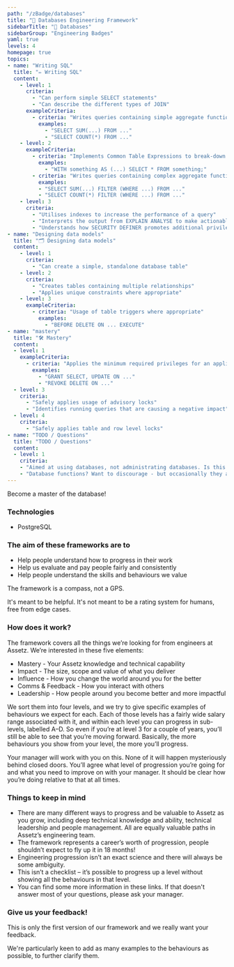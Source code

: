 ```yaml
---
path: "/zBadge/databases"
title: "💾 Databases Engineering Framework"
sidebarTitle: "💾 Databases"
sidebarGroup: "Engineering Badges"
yaml: true 
levels: 4 
homepage: true 
topics:
- name: "Writing SQL"
  title: "✏️ Writing SQL"
  content:
    - level: 1 
      criteria:
        - "Can perform simple SELECT statements"
        - "Can describe the different types of JOIN"
      exampleCriteria:
        - criteria: "Writes queries containing simple aggregate functions"
          examples:
            - "SELECT SUM(...) FROM ..."
            - "SELECT COUNT(*) FROM ..."
    - level: 2
      exampleCriteria:
        - criteria: "Implements Common Table Expressions to break-down complex queries"
          examples:
            - "WITH something AS (...) SELECT * FROM something;"
        - criteria: "Writes queries containing complex aggregate functions"
          examples:
          - "SELECT SUM(...) FILTER (WHERE ...) FROM ..."
          - "SELECT COUNT(*) FILTER (WHERE ...) FROM ..."
    - level: 3
      criteria:
        - "Utilises indexes to increase the performance of a query"
        - "Interprets the output from EXPLAIN ANALYSE to make actionable gains"
        - "Understands how SECURITY DEFINER promotes additional privileges where appropriate"
- name: "Designing data models"
  title: "🗂️ Designing data models"
  content:
    - level: 1
      criteria:
        - "Can create a simple, standalone database table"
    - level: 2
      criteria:
        - "Creates tables containing multiple relationships"
        - "Applies unique constraints where appropriate"
    - level: 3
      exampleCriteria:
        - criteria: "Usage of table triggers where appropriate"
          examples:
            - "BEFORE DELETE ON ... EXECUTE"
- name: "mastery"
  title: "🛠️ Mastery"
  content:
  - level: 1
    exampleCriteria:
      - criteria: "Applies the minimum required privileges for an application"
        examples:
          - "GRANT SELECT, UPDATE ON ..."
          - "REVOKE DELETE ON ..."
  - level: 3
    criteria:
      - "Safely applies usage of advisory locks"
      - "Identifies running queries that are causing a negative impact"
  - level: 4
    criteria:
      - "Safely applies table and row level locks"
- name: "TODO / Questions"
  title: "TODO / Questions"
  content:
  - level: 1
    criteria:
    - "Aimed at using databases, not administrating databases. Is this the right approach?"
    - "Database functions? Want to discourage - but occasionally they are acceptable?"
---
```


Become a master of the database!

### Technologies 

- PostgreSQL

### The aim of these frameworks are to

- Help people understand how to progress in their work
- Help us evaluate and pay people fairly and consistently
- Help people understand the skills and behaviours we value

The framework is a compass, not a GPS.

It's meant to be helpful. It's not meant to be a rating system for humans, free from edge cases.

### How does it work?

The framework covers all the things we’re looking for from engineers at Assetz. We’re interested in these five elements:

- Mastery - Your Assetz knowledge and technical capability
- Impact - The size, scope and value of what you deliver
- Influence - How you change the world around you for the better
- Comms & Feedback - How you interact with others
- Leadership - How people around you become better and more impactful

We sort them into four levels, and we try to give specific examples of behaviours we expect for each. Each of those levels has a fairly wide salary range associated with it, and within each level you can progress in sub-levels, labelled A–D. So even if you’re at level 3 for a couple of years, you’ll still be able to see that you’re moving forward. Basically, the more behaviours you show from your level, the more you’ll progress.

Your manager will work with you on this. None of it will happen mysteriously behind closed doors. You’ll agree what level of progression you’re going for and what you need to improve on with your manager. It should be clear how you’re doing relative to that at all times.

### Things to keep in mind

- There are many different ways to progress and be valuable to Assetz as you grow, including deep technical knowledge and ability, technical leadership and people management. All are equally valuable paths in Assetz’s engineering team.
- The framework represents a career’s worth of progression, people shouldn’t expect to fly up it in 18 months!
- Engineering progression isn’t an exact science and there will always be some ambiguity.
- This isn’t a checklist – it’s possible to progress up a level without showing all the behaviours in that level.
- You can find some more information in these links. If that doesn't answer most of your questions, please ask your manager.

### Give us your feedback!

This is only the first version of our framework and we really want your feedback.

We're particularly keen to add as many examples to the behaviours as possible, to further clarify them.

